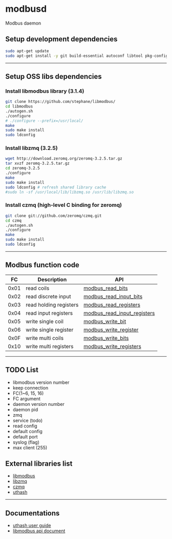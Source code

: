 # modbusd
Modbus daemon 

## Setup development dependencies

```bash
sudo apt-get update
sudo apt-get install -y git build-essential autoconf libtool pkg-config cmake
```

---

## Setup OSS libs dependencies

### Install libmodbus library (3.1.4)

```bash
git clone https://github.com/stephane/libmodbus/
cd libmodbus
./autogen.sh
./configure
# ./configure --prefix=/usr/local/
make
sudo make install
sudo ldconfig
```

### Install libzmq (3.2.5)

```bash
wget http://download.zeromq.org/zeromq-3.2.5.tar.gz
tar xvzf zeromq-3.2.5.tar.gz
cd zeromq-3.2.5
./configure
make
sudo make install
sudo ldconfig # refresh shared library cache
#sudo ln -sf /usr/local/lib/libzmq.so /usr/lib/libzmq.so
```

### Install czmq (high-level C binding for zeromq)

```bash
git clone git://github.com/zeromq/czmq.git
cd czmq
./autogen.sh
./configure
make
sudo make install
sudo ldconfig
```

---

## Modbus function code

| FC    | Description            | API                                                                                             |
|:-----:|------------------------|-------------------------------------------------------------------------------------------------|
| 0x01  | read coils             | [modbus_read_bits](http://libmodbus.org/docs/v3.1.4/modbus_read_bits.html)                      |   
| 0x02  | read discrete input    | [modbus_read_input_bits](http://libmodbus.org/docs/v3.1.4/modbus_read_input_bits.html)          |
| 0x03  | read holding registers | [modbus_read_registers](http://libmodbus.org/docs/v3.1.4/modbus_read_registers.html)            |
| 0x04  | read input registers   | [modbus_read_input_registers](http://libmodbus.org/docs/v3.1.4/modbus_read_input_registers.html)|
| 0x05  | write single coil      | [modbus_write_bit](http://libmodbus.org/docs/v3.1.4/modbus_write_bit.html)                      |
| 0x06  | write single register  | [modbus_write_register](http://libmodbus.org/docs/v3.1.4/modbus_write_register.html)            |
| 0x0F  | write multi coils      | [modbus_write_bits](http://libmodbus.org/docs/v3.1.4/modbus_write_bits.html)                    |
| 0x10  | write multi registers  | [modbus_write_registers](http://libmodbus.org/docs/v3.1.4/modbus_write_registers.html)          |

---

## TODO List

- libmodbus version number
- keep connection 
- FC(1~6, 15, 16)
- FC argument
- daemon version number
- daemon pid
- zmq
- service (todo)
- read config
- default config
- default port
- syslog (flag)
- max client (255)

## External libraries list

- [libmodbus](http://libmodbus.org/)
- [libzmq](https://github.com/zeromq/libzmq)
- [czmq](https://github.com/zeromq/czmq)
- [uthash](https://troydhanson.github.io/uthash/)

---

## Documentations

- [uthash user guide](http://troydhanson.github.io/uthash/userguide.html)
- [libmodbus api document](http://libmodbus.org/docs/v3.1.4/)